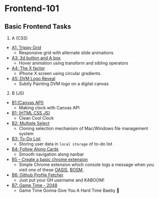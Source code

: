 # Frontend-101
## Basic Frontend Tasks
1. A (CSS)
  - [A1: Trippy Grid](https://sakshamdevelops.github.io/Frontend-101/A/A1/A1.html)
     - Responsive grid with alternate slide animations
  - [A3: 3d button and A box](https://sakshamdevelops.github.io/Frontend-101/A/A3/A3.html)
     - Hover animation using transform and sibling operators  
  - [A4: The X factor](https://sakshamdevelops.github.io/Frontend-101/A/A4/A4.html)  
     - iPhone X screen using circular gradients.
  - [A5: DVM Logo Reveal](https://sakshamdevelops.github.io/Frontend-101/A/A5/A5.html)  
     - Subtly Painting DVM logo on a digital canvas

2. B (JS)
  - [B1:(Canvas API)](https://sakshamdevelops.github.io/Frontend-101/B/B1%20Canvas/B1C.html) 
    - Making clock with Canvas API
  - [B1: (HTML,CSS,JS)](https://sakshamdevelops.github.io/Frontend-101/B/B1%20JS/B1.html)
    - Clean Cool Clock
  - [B2: Multiple Select ](https://sakshamdevelops.github.io/Frontend-101/B/B2/B2.html)
    - Cloning selection mechanism of Mac/Windows file management system
  - [B3: To-Do List](https://sakshamdevelops.github.io/Frontend-101/B/B3/B3.html)
    - Storing user data in `local storage` of to-do list
  - [B4: Follow Along Cards](https://sakshamdevelops.github.io/Frontend-101/B/B4/B4.html)
    - Smooth navigation along navbar
  - [B5 – Create a basic chrome extension](https://github.com/chirag-wadhwa/frontend-101/tree/master/B/Chrome%20Extension)
    - Simple Chrome extension which console logs a message when you visit one of these [OASIS](https://bits-oasis.org/), [BOSM](https://www.bits-bosm.org/),
  - [B6: Github Profile Fetcher](https://sakshamdevelops.github.io/Frontend-101/B/B6/B6.html)
    - Just put your GH username and KABOOM!
  - [B7: Game Time - 2048](https://sakshamdevelops.github.io/Frontend-101/B/B7/B7.html)
    - Game Time Gonna Give You A Hard Time Baeby 🍼
